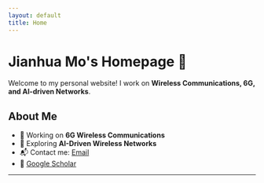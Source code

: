 ```yaml
---
layout: default
title: Home
---
```


# Jianhua Mo's Homepage 👋

Welcome to my personal website! I work on **Wireless Communications, 6G, and AI-driven Networks**.

## About Me
- 📡 Working on **6G Wireless Communications**
- 🌿 Exploring **AI-Driven Wireless Networks**
- 📬 Contact me: [Email](mailto:mojianhua01@gmail.com)
- 📄 [Google Scholar](https://scholar.google.com/citations?user=你的ID)

---
